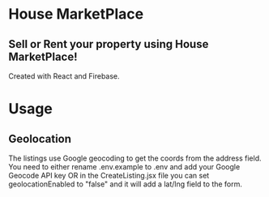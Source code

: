<h1>House MarketPlace</h1>
<h2>Sell or Rent your property using House MarketPlace!</h2>
<p>Created with React and Firebase.</p>

<h1>Usage</h1>
<h2>Geolocation</h2>
The listings use Google geocoding to get the coords from the address field. You need to either rename .env.example to .env and add your Google Geocode API key OR in the CreateListing.jsx file you can set geolocationEnabled to "false" and it will add a lat/lng field to the form.
